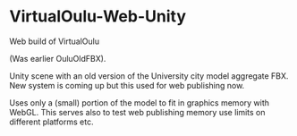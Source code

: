# VirtualOulu-Web-Unity
Web build of VirtualOulu

(Was earlier OuluOldFBX). 

Unity scene with an old version of the University city model aggregate FBX. New system is coming up but this used for web publishing now.

Uses only a (small) portion of the model to fit in graphics memory with WebGL. This serves also to test web publishing memory use limits on different platforms etc.
